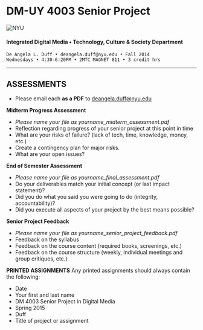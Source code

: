 # DM-UY 4003 Senior Project

![NYU](http://ws2.polishedsolid.com/de/nyu_soe_logo.png)
#### Integrated Digital Media • Technology, Culture & Society Department 

    De Angela L. Duff • deangela.duff@nyu.edu • Fall 2014 
    Wednesdays • 4:30-6:20PM • 2MTC MAGNET 811 • 3 credit hrs

---

## ASSESSMENTS

* Please email each **as a PDF** to deangela.duff@nyu.edu

**Midterm Progress Assessment**
* *Please name your file as yourname_midterm_assessment.pdf*
* Reflection regarding progress of your senior project at this point in time
* What are your risks of failure? 
(lack of tech, time, knowledge, money, etc.)
* Create a contingency plan for major risks.
* What are your open issues?

**End of Semester Assessment**
* *Please name your file as yourname_final_assessment.pdf*
* Do your deliverables match your initial concept 
(or last impact statement)?
* Did you do what you said you were going to do 
(integrity, accountability)?
* Did you execute all aspects of your project by the best means possible?

**Senior Project Feedback**
* *Please name your file as yourname_senior_project_feedback.pdf*
* Feedback on the syllabus 
* Feedback on the course content (required books, screenings, etc.)
* Feedback on the course structure (weekly, individual meetings and group critiques, etc.)

**PRINTED ASSIGNMENTS**
Any printed assignments should always contain the following: 

* Date
* Your first and last name
* DM 4003 Senior Project in Digital Media
* Spring 2015
* Duff
* Title of project or assignment




